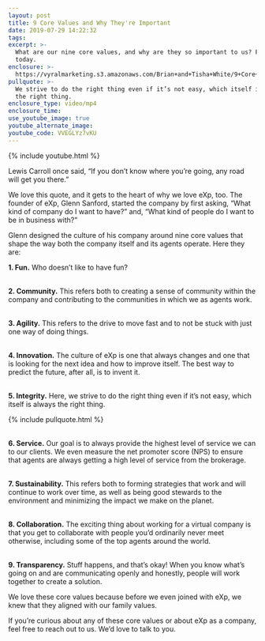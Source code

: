 ```yaml
---
layout: post
title: 9 Core Values and Why They're Important
date: 2019-07-29 14:22:32
tags:
excerpt: >-
  What are our nine core values, and why are they so important to us? Find out
  today.
enclosure: >-
  https://vyralmarketing.s3.amazonaws.com/Brian+and+Tisha+White/9+Core+Values+and+Why+They're+Important.mp4
pullquote: >-
  We strive to do the right thing even if it’s not easy, which itself is always
  the right thing.
enclosure_type: video/mp4
enclosure_time:
use_youtube_image: true
youtube_alternate_image:
youtube_code: VVEGLYz7vKU
---
```


{% include youtube.html %}

Lewis Carroll once said, “If you don’t know where you’re going, any road will get you there.”

We love this quote, and it gets to the heart of why we love eXp, too. The founder of eXp, Glenn Sanford, started the company by first asking, “What kind of company do I want to have?” and, “What kind of people do I want to be in business with?”

Glenn designed the culture of his company around nine core values that shape the way both the company itself and its agents operate. Here they are:

**1\. Fun.** Who doesn’t like to have fun?&nbsp;

<br>**2\. Community.** This refers both to creating a sense of community within the company and contributing to the communities in which we as agents work.

<br>**3\. Agility.** This refers to the drive to move fast and to not be stuck with just one way of doing things.

<br>**4\. Innovation.** The culture of eXp is one that always changes and one that is looking for the next idea and how to improve itself. The best way to predict the future, after all, is to invent it.

<br>**5\. Integrity.** Here, we strive to do the right thing even if it’s not easy, which itself is always the right thing.&nbsp;

{% include pullquote.html %}

<br>**6\. Service.** Our goal is to always provide the highest level of service we can to our clients. We even measure the net promoter score (NPS) to ensure that agents are always getting a high level of service from the brokerage.

<br>**7\. Sustainability.** This refers both to forming strategies that work and will continue to work over time, as well as being good stewards to the environment and minimizing the impact we make on the planet.

<br>**8\. Collaboration.** The exciting thing about working for a virtual company is that you get to collaborate with people you’d ordinarily never meet otherwise, including some of the top agents around the world.&nbsp;

<br>**9\. Transparency.** Stuff happens, and that’s okay\! When you know what’s going on and are communicating openly and honestly, people will work together to create a solution.

We love these core values because before we even joined with eXp, we knew that they aligned with our family values.

If you’re curious about any of these core values or about eXp as a company, feel free to reach out to us. We’d love to talk to you.
